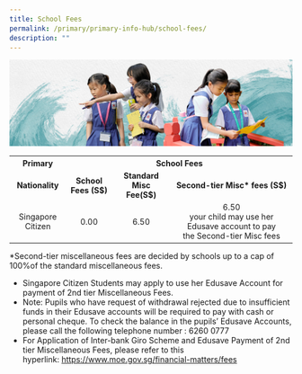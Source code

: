 ```yaml
---
title: School Fees
permalink: /primary/primary-info-hub/school-fees/
description: ""
---
```

![](/images/01%20Banner%20Photos/info-hub.jpg)

<table>
<tbody>
<tr>
<th style="text-align: center;">Primary</th>
<th style="text-align: center;" colspan="3">School Fees</th>
</tr>
<tr>
<td style="text-align: center;"><strong>Nationality</strong></td>
<td style="text-align: center;"><strong>School Fees (S$)<br /></strong></td>
<td style="text-align: center;"><strong>Standard Misc Fee(S$)<br /></strong></td>
<td style="text-align: center;"><strong>Second-tier Misc* fees&nbsp;(S$)<br /></strong></td>
</tr>
<tr>
<td style="text-align: center;">Singapore Citizen</td>
<td style="text-align: center;">0.00</td>
<td style="text-align: center;">6.50</td>
<td style="text-align: center;">6.50<br />your child may use her Edusave account to pay the&nbsp;Second-tier Misc fees</td>
</tr>
</tbody>
</table>
<p>*Second-tier miscellaneous fees are decided by schools up to a cap of 100%of the standard miscellaneous fees.</p>
<ul>
<li>Singapore Citizen Students may apply to use her Edusave Account for payment of 2nd tier Miscellaneous Fees.</li>
<li>Note: Pupils who have request of withdrawal rejected due to insufficient funds in their Edusave accounts will be required to pay with cash or personal cheque. To check the balance in the pupils&rsquo; Edusave Accounts, please call the following telephone number : 6260 0777</li>
<li>For Application of Inter-bank Giro Scheme and Edusave Payment of 2nd tier Miscellaneous Fees, please refer to this hyperlink:&nbsp;<a href="https://www.moe.gov.sg/financial-matters/fees">https://www.moe.gov.sg/financial-matters/fees</a></li>
</ul>